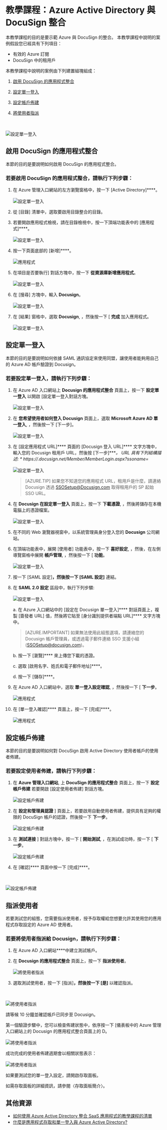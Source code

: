 <properties
    pageTitle="教學課程：Azure Active Directory 與 DocuSign 整合 | Microsoft Azure"
    description="了解如何設定 Azure Active Directory 與 DocuSign 之間的單一登入。"
    services="active-directory"
    documentationCenter=""
    authors="markusvi"
    manager="stevenpo"
    editor=""/>

<tags
    ms.service="active-directory"
    ms.workload="identity"
    ms.tgt_pltfrm="na"
    ms.devlang="na"
    ms.topic="article"
    ms.date="10/06/2015"
    ms.author="markvi"/>



# 教學課程：Azure Active Directory 與 DocuSign 整合

本教學課程的目的是要示範 Azure 與 DocuSign 的整合。
本教學課程中說明的案例假設您已經具有下列項目：

- 有效的 Azure 訂閱
- DocuSign 中的租用戶



本教學課程中說明的案例由下列建置組塊組成：

1. [啟用 DocuSign 的應用程式整合](#enabling-the-application-integration-for-docusign)

2. [設定單一登入](#configuring-single-sign-on)

3. [設定帳戶佈建](#configuring-account-provisioning)

4. [將使用者指派](#assigning-users)




<br><br>![設定單一登入 ][0]<br>




## 啟用 DocuSign 的應用程式整合

本節的目的是要說明如何啟用 DocuSign 的應用程式整合。

### 若要啟用 DocuSign 的應用程式整合，請執行下列步驟：

1. 在 Azure 管理入口網站的左方瀏覽窗格中，按一下 [Active Directory]****。
<br><br>![設定單一登入 ][1]<br>

2. 從 [目錄] 清單中，選取要啟用目錄整合的目錄。

3. 若要開啟應用程式檢視，請在目錄檢視中，按一下頂端功能表中的 [應用程式]****。
<br><br>![設定單一登入 ][2]<br>

4. 按一下頁面底部的 [新增]****。
<br><br>![應用程式][3]<br>

5. 在項目是否要執行] 對話方塊中，按一下 **從資源庫新增應用程式**。
<br><br>![設定單一登入 ][4]<br>

6. 在 [搜尋] 方塊中，輸入 **Docusign**。
<br><br>![設定單一登入 ][5]<br>

7. 在 [結果] 窗格中，選取 **Docusign**, ，然後按一下 [ **完成** 加入應用程式。
<br><br>![設定單一登入 ][6]<br>




## 設定單一登入

本節的目的是要說明如何依據 SAML 通訊協定來使用同盟，讓使用者能夠用自己的 Azure AD 帳戶驗證到 Docusign。


### 若要設定單一登入，請執行下列步驟：

1. 在 Azure AD 入口網站上 **Docusign 的應用程式整合** 頁面上，按一下 **設定單一登入** 以開啟 [設定單一登入對話方塊。
<br><br>![設定單一登入 ][7]<br>

2. 在 **您希望使用者如何登入 Docusign** 頁面上，選取 **Microsoft Azure AD 單一登入**, ，然後按一下 [下一步]。
<br><br>![設定單一登入 ][8]<br>

3. 在 [設定應用程式 URL]**** 頁面的 [Docusign 登入 URL]**** 文字方塊中，輸入您的 Docusign 租用戶 URL，然後按 [下一步]****。 
URL 具有下列結構描述: * https://<yourcompanyname>.docusign.net/Member/MemberLogin.aspx?ssoname=<yourSSOInstanceName>*
<br><br>![設定單一登入 ][9]<br>

    > [AZURE.TIP] 如果您不知道您的應用程式 URL，租用戶是什麼，請連絡 Docusign 透過 SSOSetup@Docusign.com 取得租用戶的 SP 起始 SSO URL。

4. 在 **Docusign 在設定單一登入** 頁面上，按一下 **下載憑證**, ，然後將儲存在本機電腦上的憑證檔案。
<br><br>![設定單一登入 ][10]<br>

5. 在不同的 Web 瀏覽器視窗中，以系統管理員身分登入您的 **Docusign** 公司網站。

6. 在頂端功能表中，展開 [使用者] 功能表中，按一下 **喜好設定**, ，然後，在左側導覽窗格中展開 **帳戶管理**, ，然後按一下 [ **功能**。
<br><br>![設定單一登入 ][11]<br>

7. 按一下 [SAML 設定]****，然後按一下 [SAML 設定]**** 連結。

8. 在 **SAML 2.0 設定** 區段中，執行下列步驟:
<br><br>![設定單一登入 ][13]<br>

    a. 在 Azure 入口網站中的 [設定在 Docusign 單一登入]**** 對話頁面上，複製 [簽發者 URL] 值，然後將它貼至 [身分識別提供者端點 URL]**** 文字方塊中。
    > [AZURE.IMPORTANT] 如果無法使用此組態選項，請連絡您的 Docusign 帳戶管理員，或透過電子郵件連絡 SSO 支援小組 ([SSOSetup@docusign.com](mailto:SSOSetup@docusign.com))。

    b. 按一下 [瀏覽]**** 來上傳您下載的憑證。

    c. 選取 [啟用名字、姓氏和電子郵件地址]****。

    d. 按一下 [儲存]****。

9. 在 Azure AD 入口網站中，選取 **單一登入設定確認**, ，然後按一下 [ **下一步**。
<br><br>![應用程式][14]<br>

10. 在 [單一登入確認]**** 頁面上，按一下 [完成]****。
<br><br>![應用程式][15]<br>




## 設定帳戶佈建

本節的目的是要說明如何對 DocuSign 啟用 Active Directory 使用者帳戶的使用者佈建。

### 若要設定使用者佈建，請執行下列步驟：

1. 在 **Azure 管理入口網站**, 上 **DocuSign 的應用程式整合** 頁面上，按一下 **設定帳戶佈建** 若要開啟 [設定使用者佈建] 對話方塊。
<br><br>![設定帳戶佈建][30]<br>

2. 在 **設定和管理員認證** ] 頁面上，若要啟用自動使用者佈建，提供具有足夠的權限的 DocuSign 帳戶的認證，然後按一下 **下一步**。 
<br><br>![設定帳戶佈建][31]<br>

3. 在 **測試連接** ] 對話方塊中，按一下 [ **開始測試**, ，在測試成功時，按一下 [ **下一步**。
<br><br>![設定帳戶佈建][32]<br>

3. 在 [確認]**** 頁面中按一下 [完成]****。

<br><br>![設定帳戶佈建][33]<br>


## 指派使用者

若要測試您的組態，您需要指派使用者，授予存取權給您想要允許其使用您的應用程式存取設定的 Azure AD 使用者。

### 若要將使用者指派給 Docusign，請執行下列步驟：

1. 在 Azure AD 入口網站****中建立測試帳戶。

2. 在 **Docusign 的應用程式整合** 頁面上，按一下 **指派使用者**。
<br><br>![將使用者指派][40]<br>

3. 選取測試使用者，按一下 [指派]****，然後按一下 [是]**** 以確認指派。

<br><br>![將使用者指派][41]<br>


請等候 10 分鐘並確認帳戶已同步至 Docusign。

第一個驗證步驟中，您可以檢查佈建狀態中，依序按一下 [儀表板中的 Azure 管理入口網站上的 Docusign 的應用程式整合頁面上的 D。
<br><br>![將使用者指派][42]<br>

成功完成的使用者佈建週期會以相關狀態表示：
<br><br>![將使用者指派][43]<br>


如果要測試您的單一登入設定，請開啟存取面板。

如需存取面板的詳細資訊，請參閱〈存取面板簡介〉。





## 其他資源

* [如何使用 Azure Active Directory 整合 SaaS 應用程式的教學課程的清單](active-directory-saas-tutorial-list.md)
* [什麼是應用程式存取和單一登入與 Azure Active Directory?](active-directory-appssoaccess-whatis.md)




[0]: ./media/active-directory-saas-docussign-tutorial/tutorial_docusign_00.png 
[1]: ./media/active-directory-saas-docussign-tutorial/tutorial_general_01.png 
[2]: ./media/active-directory-saas-docussign-tutorial/tutorial_general_02.png 
[3]: ./media/active-directory-saas-docussign-tutorial/tutorial_general_03.png 
[4]: ./media/active-directory-saas-docussign-tutorial/tutorial_general_04.png 
[5]: ./media/active-directory-saas-docussign-tutorial/tutorial_docusign_01.png 
[6]: ./media/active-directory-saas-docussign-tutorial/tutorial_docusign_02.png 
[7]: ./media/active-directory-saas-docussign-tutorial/tutorial_docusign_03.png 
[8]: ./media/active-directory-saas-docussign-tutorial/tutorial_docusign_04.png 
[9]: ./media/active-directory-saas-docussign-tutorial/tutorial_docusign_05.png 
[10]: ./media/active-directory-saas-docussign-tutorial/tutorial_docusign_06.png 
[11]: ./media/active-directory-saas-docussign-tutorial/tutorial_docusign_07.png 
[13]: ./media/active-directory-saas-docussign-tutorial/tutorial_docusign_09.png 
[14]: ./media/active-directory-saas-docussign-tutorial/tutorial_docusign_10.png 
[15]: ./media/active-directory-saas-docussign-tutorial/tutorial_docusign_11.png 
[30]: ./media/active-directory-saas-docussign-tutorial/tutorial_general_400.png 
[31]: ./media/active-directory-saas-docussign-tutorial/tutorial_docusign_12.png 
[32]: ./media/active-directory-saas-docussign-tutorial/tutorial_docusign_13.png 
[33]: ./media/active-directory-saas-docussign-tutorial/tutorial_docusign_14.png 
[40]: ./media/active-directory-saas-docussign-tutorial/tutorial_docusign_15.png 
[41]: ./media/active-directory-saas-docussign-tutorial/tutorial_docusign_16.png 
[42]: ./media/active-directory-saas-docussign-tutorial/tutorial_docusign_17.png 
[43]: ./media/active-directory-saas-docussign-tutorial/tutorial_docusign_18.png 

